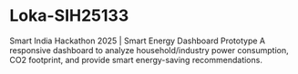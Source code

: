 # Loka-SIH25133
Smart India Hackathon 2025 | Smart Energy Dashboard Prototype   A responsive dashboard to analyze household/industry power consumption, CO2 footprint, and provide smart energy-saving recommendations.
